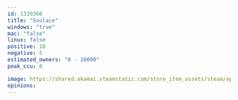 ```yaml
---
id: 1339360
title: "Soulace"
windows: "true"
mac: "false"
linux: false
positive: 10
negative: 5
estimated_owners: "0 - 20000"
peak_ccu: 0

image: https://shared.akamai.steamstatic.com/store_item_assets/steam/apps/1339360/header.jpg?t=1727891369
opinions:
---
```

